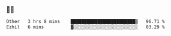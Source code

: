 ### 👨‍💻

<!--START_SECTION:waka-->

```txt
Other   3 hrs 8 mins    ████████████████████████▒   96.71 %
Ezhil   6 mins          ▓░░░░░░░░░░░░░░░░░░░░░░░░   03.29 %
```

<!--END_SECTION:waka-->
